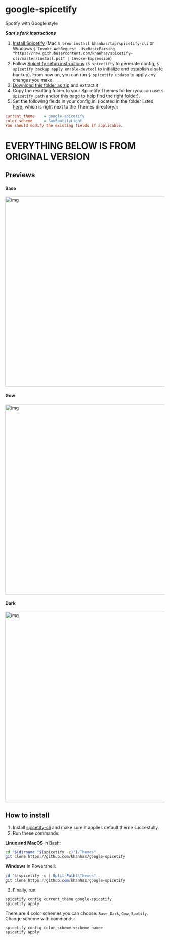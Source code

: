 # google-spicetify
Spotify with Google style

***Sam's fork instructions***
1. [Install Spicetify](https://github.com/khanhas/spicetify-cli/wiki/Installation) (Mac `$ brew install khanhas/tap/spicetify-cli` or Windows `$ Invoke-WebRequest -UseBasicParsing "https://raw.githubusercontent.com/khanhas/spicetify-cli/master/install.ps1" | Invoke-Expression`)
2. Follow [Spicetify setup instructions](https://github.com/khanhas/spicetify-cli/wiki/Basic-Usage) (`$ spicetifty` to generate config, `$ spicetify backup apply enable-devtool` to initialize and establish a safe backup). From now on, you can run `$ spicetify update` to apply any changes you make.
3. [Download this folder as zip](https://github.com/sdaitzman/google-spicetify/archive/master.zip) and extract it
4. Copy the resulting folder to your Spicetify Themes folder (you can use `$ spicetify path` and/or [this page](https://github.com/khanhas/spicetify-cli/wiki/Customization#themes) to help find the right folder).
5. Set the following fields in your config.ini (located in the folder listed [here](https://github.com/khanhas/spicetify-cli/wiki/Customization#configs), which is right next to the Themes directory.):
```ini
current_theme    = google-spicetify
color_scheme     = SamSpotifyLight
You should modify the existing fields if applicable.
```


# EVERYTHING BELOW IS FROM ORIGINAL VERSION

## Previews
#### Base
<img src="https://i.imgur.com/qguGx46.png" alt="img" align="center" width="600px">

#### Gow
<img src="https://i.imgur.com/XBnjRgk.png" alt="img" align="center" width="600px">

#### Dark
<img src="https://i.imgur.com/k6cIQik.png" alt="img" align="center" width="600px">

## How to install
1. Install [spicetify-cli](https://github.com/khanhas/spicetify-cli) and make sure it applies default theme succesfully.
2. Run these commands:
  
**Linux and MacOS** in Bash:
```bash
cd "$(dirname "$(spicetify -c)")/Themes"
git clone https://github.com/khanhas/google-spicetify
```

**Windows** in Powershell:
```powershell
cd "$(spicetify -c | Split-Path)\Themes"
git clone https://github.com/khanhas/google-spicetify
```

3. Finally, run:
```
spicetify config current_theme google-spicetify
spicetify apply
```

There are 4 color schemes you can choose: `Base`, `Dark`, `Gow`, `Spotify`. Change scheme with commands:
```
spicetify config color_scheme <scheme name>
spicetify apply
```
